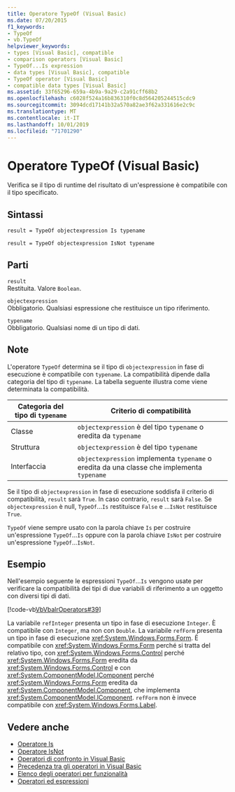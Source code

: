 ```yaml
---
title: Operatore TypeOf (Visual Basic)
ms.date: 07/20/2015
f1_keywords:
- TypeOf
- vb.TypeOf
helpviewer_keywords:
- types [Visual Basic], compatible
- comparison operators [Visual Basic]
- TypeOf...Is expression
- data types [Visual Basic], compatible
- TypeOf operator [Visual Basic]
- compatible data types [Visual Basic]
ms.assetid: 33f65296-659a-4b9a-9a29-c2a91cff68b2
ms.openlocfilehash: c6028f524a16b836310f0c8d564205244515cdc9
ms.sourcegitcommit: 3094dcd17141b32a570a82ae3f62a331616e2c9c
ms.translationtype: MT
ms.contentlocale: it-IT
ms.lasthandoff: 10/01/2019
ms.locfileid: "71701290"
---
```

# <a name="typeof-operator-visual-basic"></a>Operatore TypeOf (Visual Basic)
Verifica se il tipo di runtime del risultato di un'espressione è compatibile con il tipo specificato.
  
## <a name="syntax"></a>Sintassi  
  
```vb  
result = TypeOf objectexpression Is typename  
```  
  
```vb  
result = TypeOf objectexpression IsNot typename  
```  
  
## <a name="parts"></a>Parti  
 `result`  
 Restituita. Valore `Boolean`.  
  
 `objectexpression`  
 Obbligatorio. Qualsiasi espressione che restituisce un tipo riferimento.  
  
 `typename`  
 Obbligatorio. Qualsiasi nome di un tipo di dati.  
  
## <a name="remarks"></a>Note  
 L'operatore `TypeOf` determina se il tipo di `objectexpression` in fase di esecuzione è compatibile con `typename`. La compatibilità dipende dalla categoria del tipo di `typename`. La tabella seguente illustra come viene determinata la compatibilità.  
  
|Categoria del tipo di `typename`|Criterio di compatibilità|  
|---------------------------------|-----------------------------|  
|Classe|`objectexpression` è del tipo `typename` o eredita da `typename`|  
|Struttura|`objectexpression` è del tipo `typename`|  
|Interfaccia|`objectexpression` implementa `typename` o eredita da una classe che implementa `typename`|  
  
 Se il tipo di `objectexpression` in fase di esecuzione soddisfa il criterio di compatibilità, `result` sarà `True`. In caso contrario, `result` sarà `False`.  Se `objectexpression` è null, `TypeOf`...`Is` restituisce `False` e ...`IsNot` restituisce `True`.  
  
 `TypeOf` viene sempre usato con la parola chiave `Is` per costruire un'espressione `TypeOf`...`Is` oppure con la parola chiave `IsNot` per costruire un'espressione `TypeOf`...`IsNot`.  
  
## <a name="example"></a>Esempio  
 Nell'esempio seguente le espressioni `TypeOf`...`Is` vengono usate per verificare la compatibilità dei tipi di due variabili di riferimento a un oggetto con diversi tipi di dati.  
  
 [!code-vb[VbVbalrOperators#39](~/samples/snippets/visualbasic/VS_Snippets_VBCSharp/VbVbalrOperators/VB/Class1.vb#39)]  
  
 La variabile `refInteger` presenta un tipo in fase di esecuzione `Integer`. È compatibile con `Integer`, ma non con `Double`. La variabile `refForm` presenta un tipo in fase di esecuzione <xref:System.Windows.Forms.Form>. È compatibile con <xref:System.Windows.Forms.Form> perché si tratta del relativo tipo, con <xref:System.Windows.Forms.Control> perché <xref:System.Windows.Forms.Form> eredita da <xref:System.Windows.Forms.Control> e con <xref:System.ComponentModel.IComponent> perché <xref:System.Windows.Forms.Form> eredita da <xref:System.ComponentModel.Component>, che implementa <xref:System.ComponentModel.IComponent>. `refForm` non è invece compatibile con <xref:System.Windows.Forms.Label>.  
  
## <a name="see-also"></a>Vedere anche

- [Operatore Is](../../../visual-basic/language-reference/operators/is-operator.md)
- [Operatore IsNot](../../../visual-basic/language-reference/operators/isnot-operator.md)
- [Operatori di confronto in Visual Basic](../../../visual-basic/programming-guide/language-features/operators-and-expressions/comparison-operators.md)
- [Precedenza tra gli operatori in Visual Basic](../../../visual-basic/language-reference/operators/operator-precedence.md)
- [Elenco degli operatori per funzionalità](../../../visual-basic/language-reference/operators/operators-listed-by-functionality.md)
- [Operatori ed espressioni](../../../visual-basic/programming-guide/language-features/operators-and-expressions/index.md)
